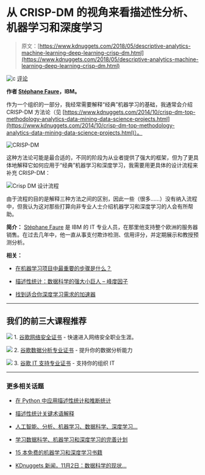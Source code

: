 # 从 CRISP-DM 的视角来看描述性分析、机器学习和深度学习

> 原文：[https://www.kdnuggets.com/2018/05/descriptive-analytics-machine-learning-deep-learning-crisp-dm.html](https://www.kdnuggets.com/2018/05/descriptive-analytics-machine-learning-deep-learning-crisp-dm.html)

![c](../Images/3d9c022da2d331bb56691a9617b91b90.png) [评论](#comments)

**作者 [Stéphane Faure](http://www.linkedin.com/in/stéphane-faure-5748a153)，IBM。**

作为一个组织的一部分，我经常需要解释“经典”机器学习的基础，我通常会介绍 CRISP-DM 方法论（见 [https://www.kdnuggets.com/2014/10/crisp-dm-top-methodology-analytics-data-mining-data-science-projects.html](https://www.kdnuggets.com/2014/10/crisp-dm-top-methodology-analytics-data-mining-data-science-projects.html)）。

![CRISP-DM](../Images/6afdc154d4acfbef0d55927ac39415d6.png)

这种方法论可能是最合适的，不同的阶段为从业者提供了强大的框架，但为了更具体地解释它如何应用于“经典”机器学习和深度学习，我需要用更具体的设计流程来补充 CRISP-DM：

![Crisp DM 设计流程](../Images/3acfe9d2f059137fce26fcdf15bb1b90.png)

由于流程的目的是解释三种方法之间的区别，因此一些（很多……）没有纳入流程中，但我认为这对那些打算向非专业人士介绍机器学习和深度学习的人会有所帮助。

**简介：** [Stéphane Faure](http://www.linkedin.com/in/stéphane-faure-5748a153) 是 IBM 的 IT 专业人员，在那里他支持整个欧洲的服务器销售。在过去几年中，他一直从事支付欺诈检测、信用评分，并定期展示和教授预测分析。

**相关：**

+   [在机器学习项目中最重要的步骤是什么？](https://www.kdnuggets.com/2017/08/most-important-step-machine-learning-project.html)

+   [描述性统计：数据科学的强大小巨人 – 峰度因子](https://www.kdnuggets.com/2018/04/descriptive-statistics-mighty-dwarf-data-science-crest-factor.html)

+   [找到适合你深度学习需求的加速器](https://www.kdnuggets.com/2018/05/figure-eight-find-right-accelerator-deep-learning.html)

* * *

## 我们的前三大课程推荐

![](../Images/0244c01ba9267c002ef39d4907e0b8fb.png) 1\. [谷歌网络安全证书](https://www.kdnuggets.com/google-cybersecurity) - 快速进入网络安全职业生涯。

![](../Images/e225c49c3c91745821c8c0368bf04711.png) 2\. [谷歌数据分析专业证书](https://www.kdnuggets.com/google-data-analytics) - 提升你的数据分析能力

![](../Images/0244c01ba9267c002ef39d4907e0b8fb.png) 3\. [谷歌 IT 支持专业证书](https://www.kdnuggets.com/google-itsupport) - 支持你的组织 IT

* * *

### 更多相关话题

+   [在 Python 中应用描述性统计和推断统计](https://www.kdnuggets.com/applying-descriptive-and-inferential-statistics-in-python)

+   [描述性统计关键术语解释](https://www.kdnuggets.com/2017/05/descriptive-statistics-key-terms-explained.html)

+   [人工智能、分析、机器学习、数据科学、深度学习…](https://www.kdnuggets.com/2021/12/developments-predictions-ai-machine-learning-data-science-research.html)

+   [学习数据科学、机器学习和深度学习的完善计划](https://www.kdnuggets.com/2023/01/mwiti-solid-plan-learning-data-science-machine-learning-deep-learning.html)

+   [15 本免费的机器学习和深度学习书籍](https://www.kdnuggets.com/2022/10/15-free-machine-learning-deep-learning-books.html)

+   [KDnuggets 新闻，11月2日：数据科学的现状…](https://www.kdnuggets.com/2022/n43.html)

